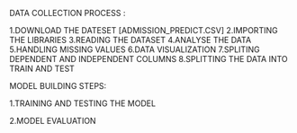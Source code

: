 DATA COLLECTION PROCESS :

1.DOWNLOAD THE DATESET [ADMISSION_PREDICT.CSV]
2.IMPORTING THE LIBRARIES
3.READING THE DATASET
4.ANALYSE THE DATA
5.HANDLING MISSING VALUES
6.DATA VISUALIZATION
7.SPLITING DEPENDENT AND INDEPENDENT COLUMNS
8.SPLITTING THE DATA INTO TRAIN AND TEST

MODEL BUILDING STEPS:

1.TRAINING AND TESTING THE MODEL

2.MODEL EVALUATION
